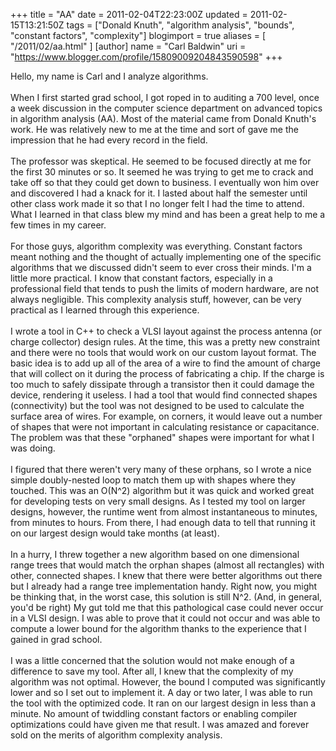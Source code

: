 +++
title = "AA"
date = 2011-02-04T22:23:00Z
updated = 2011-02-15T13:21:50Z
tags = ["Donald Knuth", "algorithm analysis", "bounds", "constant factors", "complexity"]
blogimport = true
aliases = [ "/2011/02/aa.html" ]
[author]
	name = "Carl Baldwin"
	uri = "https://www.blogger.com/profile/15809009204843590598"
+++

Hello, my name is Carl and I analyze algorithms.<br /><br />When I first started grad school, I got roped in to auditing a 700 level, once a week discussion in the computer science department on advanced topics in algorithm analysis (AA).  Most of the material came from Donald Knuth's work.  He was relatively new to me at the time and sort of gave me the impression that he had every record in the field.<br /><br />The professor was skeptical.  He seemed to be focused directly at me for the first 30 minutes or so.  It seemed he was trying to get me to crack and take off so that they could get down to business.  I eventually won him over and discovered I had a knack for it.  I lasted about half the semester until other class work made it so that I no longer felt I had the time to attend.  What I learned in that class blew my mind and has been a great help to me a few times in my career.<br /><br />For those guys, algorithm complexity was everything.  Constant factors meant nothing and the thought of actually implementing one of the specific algorithms that we discussed didn't seem to ever cross their minds.  I'm a little more practical.  I know that constant factors, especially in a professional field that tends to push the limits of modern hardware, are not always negligible.  This complexity analysis stuff, however, can be very practical as I learned through this experience.<br /><br />I wrote a tool in C++ to check a VLSI layout against the process antenna (or charge collector) design rules.  At the time, this was a pretty new constraint and there were no tools that would work on our custom layout format.  The basic idea is to add up all of the area of a wire to find the amount of charge that will collect on it during the process of fabricating a chip.  If the charge is too much to safely dissipate through a transistor then it could damage the device, rendering it useless.  I had a tool that would find connected shapes (connectivity) but the tool was not designed to be used to calculate the surface area of wires.  For example, on corners, it would leave out a number of shapes that were not important in calculating resistance or capacitance.  The problem was that these "orphaned" shapes were important for what I was doing.<br /><br />I figured that there weren't very many of these orphans, so I wrote a nice simple doubly-nested loop to match them up with shapes where they touched.  This was an O(N^2) algorithm but it was quick and worked great for developing tests on very small designs.  As I tested my tool on larger designs, however, the runtime went from almost instantaneous to minutes, from minutes to hours.  From there, I had enough data to tell that running it on our largest design would take months (at least).<br /><br />In a hurry, I threw together a new algorithm based on one dimensional range trees that would match the orphan shapes (almost all rectangles) with other, connected shapes.  I knew that there were better algorithms out there but I already had a range tree implementation handy.  Right now, you might be thinking that, in the worst case, this solution is still N^2.  (And, in general, you'd be right)  My gut told me that this pathological case could never occur in a VLSI design.  I was able to prove that it could not occur and was able to compute a lower bound for the algorithm thanks to the experience that I gained in grad school.<br /><br />I was a little concerned that the solution would not make enough of a difference to save my tool.  After all, I knew that the complexity of my algorithm was not optimal.  However, the bound I computed was significantly lower and so I set out to implement it.  A day or two later, I was able to run the tool with the optimized code.  It ran on our largest design in less than a minute.  No amount of twiddling constant factors or enabling compiler optimizations could have given me that result.  I was amazed and forever sold on the merits of algorithm complexity analysis.
